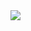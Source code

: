 <img src="{[BadgeURLHere](https://img.shields.io/badge/ChatGPT-74aa9c?style=for-the-badge&logo=openai&logoColor=white)}" />

